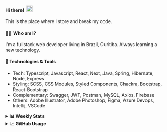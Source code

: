 #### Hi there!&nbsp;&nbsp;<img src="https://media.giphy.com/media/hvRJCLFzcasrR4ia7z/giphy.gif" width="20px">
This is the place where I store and break my code.

#### 👨‍💻 &nbsp;Who am I?
I'm a fullstack web developer living in Brazil, Curitiba. Always learning a new technology.

#### 🔧&nbsp;Technologies & Tools
- Tech: Typescript, Javascript, React, Next, Java, Spring, Hibernate, Node, Express
- Styling: SCSS, CSS Modules, Styled Components, Chackra, Bootstrap, React-Bootstrap
- Complementary: Swagger, JWT, Postman, MySQL, Axios, Firebase
- Others: Adobe Illustrator, Adobe Photoshop, Figma, Azure Devops, Intellij, VSCode


<details>
  <summary><b> 📊&nbsp;Weekly Stats</b></summary>
<!--START_SECTION:waka-->

```text
TypeScript       14 hrs 1 min    █████████████▓░░░░░░░░░░░   54.66 %
JavaScript       7 hrs 56 mins   ███████▓░░░░░░░░░░░░░░░░░   30.93 %
CSS              3 hrs 6 mins    ███░░░░░░░░░░░░░░░░░░░░░░   12.13 %
JSON             14 mins         ▒░░░░░░░░░░░░░░░░░░░░░░░░   00.96 %
Bash             9 mins          ░░░░░░░░░░░░░░░░░░░░░░░░░   00.62 %
Other            6 mins          ░░░░░░░░░░░░░░░░░░░░░░░░░   00.43 %
```

<!--END_SECTION:waka-->
</details>

<details>
  <summary>&#x1f4c8;<b> GitHub Usage</b></summary>
  
[![Top Langs](https://github-readme-stats.vercel.app/api/top-langs/?username=gxlpes&&langs_count=9&layout=compact)](https://github.com/anuraghazra/github-readme-stats)

</details>
